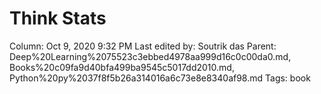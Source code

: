 # Think Stats

Column: Oct 9, 2020 9:32 PM
Last edited by: Soutrik das
Parent: Deep%20Learning%2075523c3ebbed4978aa999d16c0c00da0.md, Books%20c09fa9d40bfa499ba9545c5017dd2010.md, Python%20py%2037f8f5b26a314016a6c73e8e8340af98.md
Tags: book